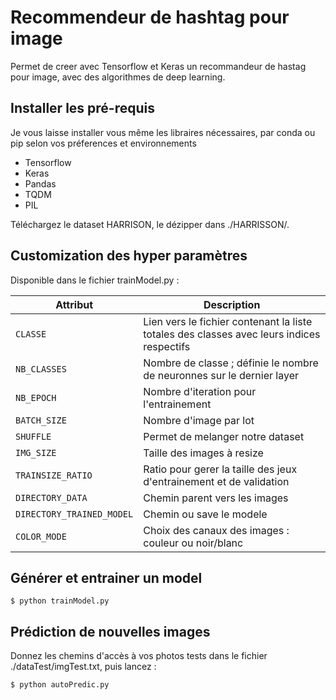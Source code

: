 # Recommendeur de hashtag pour image

Permet de creer avec Tensorflow et Keras un recommandeur de hastag pour image, avec des algorithmes de deep learning.

## Installer les pré-requis
Je vous laisse installer vous même les libraires nécessaires, par conda ou pip selon vos préferences et environnements
- Tensorflow
- Keras
- Pandas
- TQDM
- PIL

Téléchargez le dataset HARRISON, le dézipper dans ./HARRISSON/.


## Customization des hyper paramètres
Disponible dans le fichier trainModel.py :

| Attribut | Description                    |
| ------------- | ------------------------------ |
| `CLASSE`      |  Lien vers le fichier contenant la liste totales des classes avec leurs indices respectifs  |
| `NB_CLASSES`   |  Nombre de classe ; définie le nombre de neuronnes sur le dernier layer     |
| `NB_EPOCH`   | Nombre d'iteration pour l'entrainement    |
| `BATCH_SIZE`   | Nombre d'image par lot    |
| `SHUFFLE`   | Permet de melanger notre dataset    |
| `IMG_SIZE`   | Taille des images à resize    |
| `TRAINSIZE_RATIO`   | Ratio pour gerer la taille des jeux d'entrainement et de validation    |
| `DIRECTORY_DATA`   | Chemin parent vers les images    |
| `DIRECTORY_TRAINED_MODEL`   | Chemin ou save le modele    |
| `COLOR_MODE`   | Choix des canaux des images : couleur ou noir/blanc    |


## Générer et entrainer un model
`$ python trainModel.py`

## Prédiction de nouvelles images
Donnez les chemins d'accès à vos photos tests dans le fichier ./dataTest/imgTest.txt, puis lancez :

`$ python autoPredic.py`
